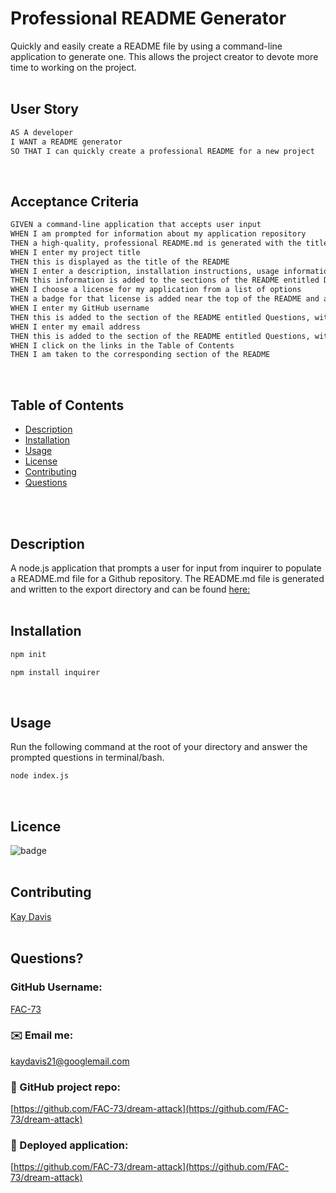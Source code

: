 # Professional README Generator

Quickly and easily create a README file by using a command-line application to generate one. 
This allows the project creator to devote more time to working on the project.
<br />
<br />

## User Story

```md
AS A developer
I WANT a README generator
SO THAT I can quickly create a professional README for a new project
```
<br />

## Acceptance Criteria

```md
GIVEN a command-line application that accepts user input
WHEN I am prompted for information about my application repository
THEN a high-quality, professional README.md is generated with the title of my project and sections entitled Description, Table of Contents, Installation, Usage, License, Contributing, Tests, and Questions
WHEN I enter my project title
THEN this is displayed as the title of the README
WHEN I enter a description, installation instructions, usage information, contribution guidelines, and test instructions
THEN this information is added to the sections of the README entitled Description, Installation, Usage, Contributing, and Tests
WHEN I choose a license for my application from a list of options
THEN a badge for that license is added near the top of the README and a notice is added to the section of the README entitled License that explains which license the application is covered under
WHEN I enter my GitHub username
THEN this is added to the section of the README entitled Questions, with a link to my GitHub profile
WHEN I enter my email address
THEN this is added to the section of the README entitled Questions, with instructions on how to reach me with additional questions
WHEN I click on the links in the Table of Contents
THEN I am taken to the corresponding section of the README
```
<br />

## Table of Contents
- [Description](#description)
- [Installation](#installation)
- [Usage](#usage)
- [License](#license)
- [Contributing](#contributing)
- [Questions](#questions)
<br />
<br />


## Description

A node.js application that prompts a user for input from inquirer to populate a README.md file for a Github repository. The README.md file is generated and written to the export directory and can be found [here: ](https://github.com/FAC-73/dream-attack/blob/master/export/README.md)
<br />
<br />

## Installation

```md
npm init
```
```md
npm install inquirer
```
<br />

## Usage
Run the following command at the root of your directory and answer the prompted questions in terminal/bash.

```md
node index.js
```
<br />

## Licence
![badge](https://img.shields.io/badge/license-MIT-brightgreen)
<br />
<br />

## Contributing
[Kay Davis](https://github.com/FAC-73)
<br />
<br />


## Questions?

### GitHub Username:
[FAC-73](https://github.com/FAC-73)

###  ✉️ Email me:
[kaydavis21@googlemail.com](mailto:kaydavis21@googlemail.com)

### 📁 GitHub project repo:
[https://github.com/FAC-73/dream-attack](https://github.com/FAC-73/dream-attack)

### 🔗 Deployed application:
[https://github.com/FAC-73/dream-attack](https://github.com/FAC-73/dream-attack)
